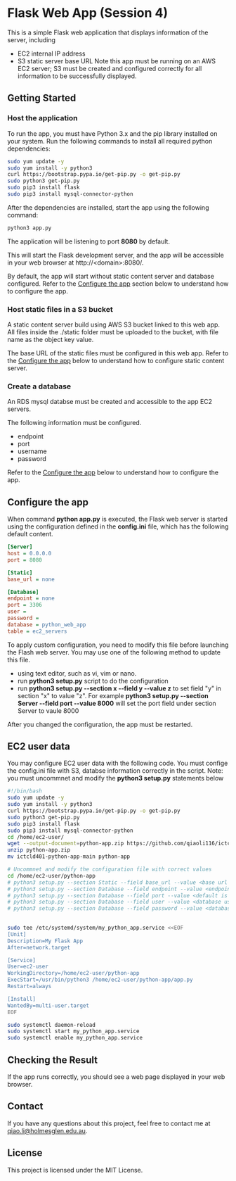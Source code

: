 # Flask Web App (Session 4)
This is a simple Flask web application that displays information of the server, including
 - EC2 internal IP address
 - S3 static server base URL
Note this app must be running on an AWS EC2 server; S3 must be created and configured correctly for all information to be successfully displayed.

## Getting Started

### Host the application
To run the app, you must have Python 3.x and the pip library installed on your system. Run the following commands to install all required python dependencies:

```bash
sudo yum update -y
sudo yum install -y python3
curl https://bootstrap.pypa.io/get-pip.py -o get-pip.py
sudo python3 get-pip.py
sudo pip3 install flask
sudo pip3 install mysql-connector-python
```

After the dependencies are installed, start the app using the following command:

```bash
python3 app.py
```
The application will be listening to port **8080** by default.

This will start the Flask development server, and the app will be accessible in your web browser at http://&lt;domain&gt;:8080/.

By default, the app will start without static content server and database configured. Refer to the [Configure the app](#configure-the-app) section below to understand how to configure the app.

### Host static files in a S3 bucket
A static content server build using AWS S3 bucket linked to this web app. All files inside the ./static folder must be uploaded to the bucket, with file name as the object key value.

The base URL of the static files must be configured in this web app. Refer to the [Configure the app](#configure-the-app) below to understand how to configure static content server.

### Create a database
An RDS mysql databse must be created and accessible to the app EC2 servers.

The following information must be configured.
 - endpoint
 - port
 - username
 - password

Refer to the [Configure the app](#configure-the-app) below to understand how to configure the app.

## Configure the app
When command **python app.py** is executed, the Flask web server is started using the configuration defined in the **config.ini** file, which has the following default content.
```ini
[Server]
host = 0.0.0.0
port = 8080

[Static]
base_url = none

[Database]
endpoint = none
port = 3306
user = 
password = 
database = python_web_app
table = ec2_servers
```
To apply custom configuration, you need to modify this file before launching the Flash web server. You may use one of the following method to update this file.
 - using text editor, such as vi, vim or nano.
 - run **python3 setup.py** script to do the configuration
 - run **python3 setup.py --section x --field y --value z** to set field "y" in section "x" to value "z". For example **python3 setup.py --section Server --field port --value 8000** will set the port field under section Server to vaule 8000

After you changed the configuration, the app must be restarted.

## EC2 user data
You may configure EC2 user data with the following code. You must confige the config.ini file with S3, databse information correctly in the script.
Note: you must uncommnet and modify the **python3 setup.py** statements below
```bash
#!/bin/bash
sudo yum update -y
sudo yum install -y python3
curl https://bootstrap.pypa.io/get-pip.py -o get-pip.py
sudo python3 get-pip.py
sudo pip3 install flask
sudo pip3 install mysql-connector-python
cd /home/ec2-user/
wget --output-document=python-app.zip https://github.com/qiaoli116/ictcld401-python-app/archive/refs/heads/main.zip
unzip python-app.zip
mv ictcld401-python-app-main python-app

# Uncommnet and modify the configuration file with correct values
cd /home/ec2-user/python-app
# python3 setup.py --section Static --field base_url --value <base url string>
# python3 setup.py --section Database --field endpoint --value <endpoint string>
# python3 setup.py --section Database --field port --value <default is 3306>
# python3 setup.py --section Database --field user --value <database user name>
# python3 setup.py --section Database --field password --value <database password>
 

sudo tee /etc/systemd/system/my_python_app.service <<EOF
[Unit]
Description=My Flask App
After=network.target

[Service]
User=ec2-user
WorkingDirectory=/home/ec2-user/python-app
ExecStart=/usr/bin/python3 /home/ec2-user/python-app/app.py
Restart=always

[Install]
WantedBy=multi-user.target
EOF

sudo systemctl daemon-reload
sudo systemctl start my_python_app.service
sudo systemctl enable my_python_app.service
```

## Checking the Result
If the app runs correctly, you should see a web page displayed in your web browser.

## Contact
If you have any questions about this project, feel free to contact me at <qiao.li@holmesglen.edu.au>.

## License
This project is licensed under the MIT License.